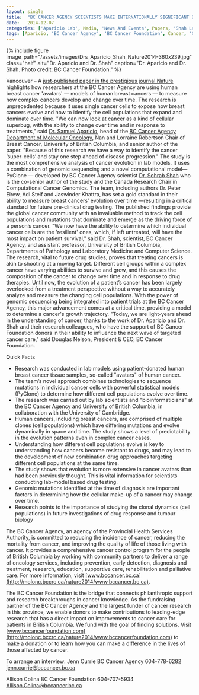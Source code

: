 ```yaml
---
layout: single
title:  "BC CANCER AGENCY SCIENTISTS MAKE INTERNATIONALLY SIGNIFICANT DISCOVERY, MAPPING THE EVOLUTION OF BREAST CANCER 'AVATARS'"
date:   2014-12-07
categories: ['Aparicio Lab', Media, 'News And Events', Papers, 'Shah Lab']
tags: [Aparicio, 'BC Cancer Agency', 'BC Cancer Foundation', Cancer, 'Cancer Research', Nature, Shah, UBC, Xenografts]
---
```


{% include figure image_path="/assets/images/Drs_Aparicio_Shah_Nature2014-360x239.jpg" class="half" alt="Dr. Aparicio and Dr. Shah" caption="Dr. Aparicio and Dr. Shah. Photo credit: BC Cancer Foundation." %}

Vancouver – A [just-published paper in the prestigious journal Nature](http://www.nature.com/nature/journal/vaop/ncurrent/full/nature13952.html) highlights how researchers at the BC Cancer Agency are using human breast cancer 'avatars' — models of human breast cancers — to measure how complex cancers develop and change over time.
The research is unprecedented because it uses single cancer cells to expose how breast cancers evolve and how to identify the cell populations that expand and dominate over time.
"We can now look at cancer as a kind of cellular superbug, with the ability to change over time and in response to treatments," said [Dr. Samuel Aparicio](http://molonc.bccrc.ca/aparicio-lab/), head of the [BC Cancer Agency Department of Molecular Oncology](http://molonc.bccrc.ca/), Nan and Lorraine Robertson Chair of Breast Cancer, University of British Columbia, and senior author of the paper. "Because of this research we have a way to identify the cancer ‘super-cells’ and stay one step ahead of disease progression."
The study is the most comprehensive analysis of cancer evolution in lab models. It uses a combination of genomic sequencing and a novel computational model— PyClone — developed by BC Cancer Agency scientist [Dr. Sohrab Shah](http://molonc.bccrc.ca/shah-lab/) who is the co-senior author of the study and the Canada Research Chair in Computational Cancer Genomics. The team, including authors Dr. Peter Eirew, Adi Steif and Jaswinder Khattra, has set a gold standard in their ability to measure breast cancers’ evolution over time —resulting in a critical standard for future pre-clinical drug testing. The published findings provide the global cancer community with an invaluable method to track the cell populations and mutations that dominate and emerge as the driving force of a person’s cancer.
"We now have the ability to determine which individual cancer cells are the 'resilient' ones, which, if left untreated, will have the most impact on patient survival," said Dr. Shah, scientist, BC Cancer Agency, and assistant professor, University of British Columbia, Departments of Pathology and Laboratory Medicine and Computer Science.
The research, vital to future drug studies, proves that treating cancers is akin to shooting at a moving target. Different cell groups within a complex cancer have varying abilities to survive and grow, and this causes the composition of the cancer to change over time and in response to drug therapies. Until now, the evolution of a patient’s cancer has been largely overlooked from a treatment perspective without a way to accurately analyze and measure the changing cell populations.
With the power of genomic sequencing being integrated into patient trials at the BC Cancer Agency, this major advancement comes at a critical time, providing a model to determine a cancer's growth trajectory.
"Today, we are light-years ahead in the understanding of cancer, thanks to the work of Dr. Aparicio and Dr. Shah and their research colleagues, who have the support of BC Cancer Foundation donors in their ability to influence the next wave of targeted cancer care," said Douglas Nelson, President & CEO, BC Cancer Foundation.

Quick Facts
* Research was conducted in lab models using patient-donated human breast cancer tissue samples, so-called "avatars" of human cancer.
* The team’s novel approach combines technologies to sequence mutations in individual cancer cells with powerful statistical models (PyClone) to determine how different cell populations evolve over time.
* The research was carried out by lab scientists and "bioinformaticians" at the BC Cancer Agency and University of British Columbia, in collaboration with the University of Cambridge.
* Human cancers, including breast cancers, are comprised of multiple clones (cell populations) which have differing mutations and evolve dynamically in space and time. The study shows a level of predictability in the evolution patterns even in complex cancer cases.
* Understanding how different cell populations evolve is key to understanding how cancers become resistant to drugs, and may lead to the development of new combination drug approaches targeting different cell populations at the same time.
* The study shows that evolution is more extensive in cancer avatars than had been previously thought. This is vital information for scientists conducting lab-model based drug testing.
* Genomic mutations identified at the time of diagnosis are important factors in determining how the cellular make-up of a cancer may change over time.
* Research points to the importance of studying the clonal dynamics (cell populations) in future investigations of drug response and tumour biology

The BC Cancer Agency, an agency of the Provincial Health Services Authority, is committed to reducing the incidence of cancer, reducing the mortality from cancer, and improving the quality of life of those living with cancer. It provides a comprehensive cancer control program for the people of British Columbia by working with community partners to deliver a range of oncology services, including prevention, early detection, diagnosis and treatment, research, education, supportive care, rehabilitation and palliative care. For more information, visit [www.bccancer.bc.ca](http://molonc.bccrc.ca/nature2014/www.bccancer.bc.ca).

The BC Cancer Foundation is the bridge that connects philanthropic support and research breakthroughs in cancer knowledge. As the fundraising partner of the BC Cancer Agency and the largest funder of cancer research in this province, we enable donors to make contributions to leading-edge research that has a direct impact on improvements to cancer care for patients in British Columbia. We fund with the goal of finding solutions. Visit [www.bccancerfoundation.com](http://molonc.bccrc.ca/nature2014/www.bccancerfoundation.com) to make a donation or to learn how you can make a difference in the lives of those affected by cancer.

To arrange an interview:
  Jenn Currie
BC Cancer Agency
604-778-6282
jenn.currie@bccancer.bc.ca

Allison Colina
BC Cancer Foundation
604-707-5934
Allison.Colina@bccancer.bc.ca
